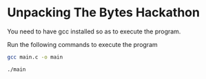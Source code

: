 # Unpacking The Bytes Hackathon


You need to have gcc installed so as to execute the program.


Run the following commands to execute the program

``` bash
gcc main.c -o main
```

```bash
./main
```


